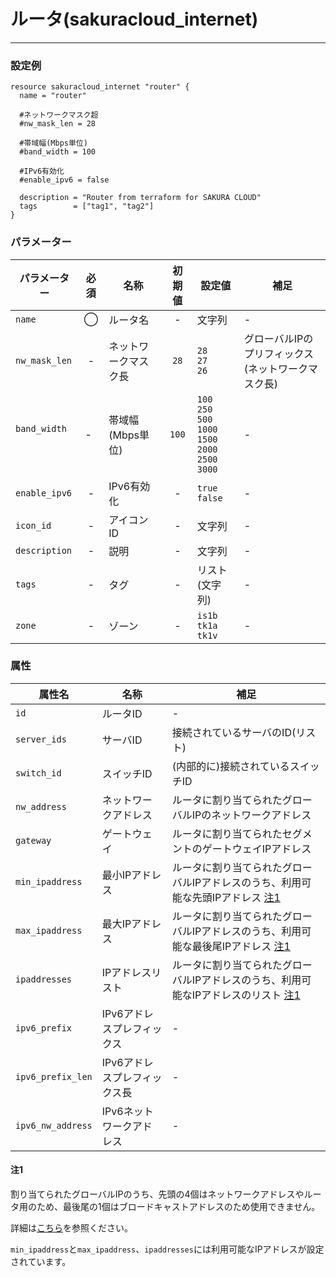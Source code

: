 # ルータ(sakuracloud_internet)

---

### 設定例

```hcl
resource sakuracloud_internet "router" {
  name = "router"

  #ネットワークマスク超
  #nw_mask_len = 28

  #帯域幅(Mbps単位)
  #band_width = 100

  #IPv6有効化
  #enable_ipv6 = false

  description = "Router from terraform for SAKURA CLOUD"
  tags        = ["tag1", "tag2"]
}
```

### パラメーター

|パラメーター         |必須  |名称                |初期値     |設定値                    |補足                                          |
|-------------------|:---:|--------------------|:--------:|------------------------|----------------------------------------------|
| `name`            | ◯   | ルータ名           | -        | 文字列                  | - |
| `nw_mask_len`     | -   | ネットワークマスク長  | `28` | `28`<br />`27`<br />`26` | グローバルIPのプリフィックス(ネットワークマスク長) |
| `band_width`      | -   | 帯域幅(Mbps単位)  | `100` | `100`<br />`250`<br />`500`<br />`1000`<br />`1500`<br />`2000`<br />`2500`<br />`3000` | - |
| `enable_ipv6`     | -   | IPv6有効化  | - | `true`<br />`false`| - |
| `icon_id`         | -   | アイコンID         | - | 文字列 | - |
| `description`     | -   | 説明  | - | 文字列 | - |
| `tags`            | -   | タグ | - | リスト(文字列) | - |
| `zone`            | -   | ゾーン | - | `is1b`<br />`tk1a`<br />`tk1v` | - |

### 属性

|属性名                | 名称                    | 補足                                        |
|---------------------|------------------------|--------------------------------------------|
| `id`                | ルータID               | -                                          |
| `server_ids`         | サーバID              | 接続されているサーバのID(リスト)             |
| `switch_id`          | スイッチID              | (内部的に)接続されているスイッチID              |
| `nw_address`         | ネットワークアドレス      | ルータに割り当てられたグローバルIPのネットワークアドレス |
| `gateway`         | ゲートウェイ             | ルータに割り当てられたセグメントのゲートウェイIPアドレス |
| `min_ipaddress`   | 最小IPアドレス           | ルータに割り当てられたグローバルIPアドレスのうち、利用可能な先頭IPアドレス [注1](#ルータ-sakuracloud_internet_属性_注1) |
| `max_ipaddress`   | 最大IPアドレス           | ルータに割り当てられたグローバルIPアドレスのうち、利用可能な最後尾IPアドレス [注1](#ルータ-sakuracloud_internet_属性_注1) |
| `ipaddresses`     | IPアドレスリスト         | ルータに割り当てられたグローバルIPアドレスのうち、利用可能なIPアドレスのリスト [注1](#ルータ-sakuracloud_internet_属性_注1)|
| `ipv6_prefix`        | IPv6アドレスプレフィックス| -              |
| `ipv6_prefix_len`    | IPv6アドレスプレフィックス長 | -             |
| `ipv6_nw_address`    | IPv6ネットワークアドレス     | -             |

#### 注1

割り当てられたグローバルIPのうち、先頭の4個はネットワークアドレスやルータ用のため、最後尾の1個はブロードキャストアドレスのため使用できません。

詳細は[こちら](http://cloud-news.sakura.ad.jp/faq_top/faq/#H004)を参照ください。

`min_ipaddress`と`max_ipaddress`、`ipaddresses`には利用可能なIPアドレスが設定されています。
